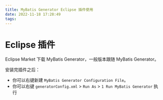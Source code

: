 ```yaml
---
title: MyBatis Generator Eclipse 插件使用
date: 2022-11-18 17:28:49
tags:
---
```



# Eclipse 插件

Eclipse Market 下载 MyBatis Generator，一般版本跟随 MyBatis Generator。

安装完插件之后：

- 你可以右键新建 `MyBatis Generator Configuration File`。
- 你可以右键 `generatorConfig.xml` > `Run As` > `1 Run MyBatis Generator` 执行